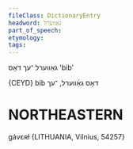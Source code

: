```yaml
---
fileClass: DictionaryEntry
headword: גאַווערל
part_of_speech: 
etymology: 
tags: 
---
```

גאַווערל
־עך
דאָס
'bib'

{CEYD}
bib דאָס גאַ֜װערל, ־עך

NORTHEASTERN
==============

gávɛʀɫ {LITHUANIA, Vilnius, 54257}